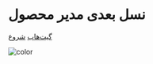 <!-- _coverpage.md -->

# نسل بعدی مدیر محصول



[گیت‌هاب](https://dnegar.ir)
[شروع](#نسل-بعدی-مدیر-محصول)

<!-- background color -->

![color](#f0f0f0)
